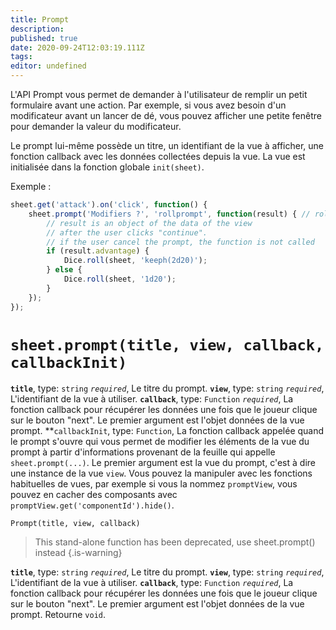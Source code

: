 ```yaml
---
title: Prompt
description: 
published: true
date: 2020-09-24T12:03:19.111Z
tags: 
editor: undefined
---
```


L'API Prompt vous permet de demander à l'utilisateur de remplir un petit formulaire avant une action. Par exemple, si vous avez besoin d'un modificateur avant un lancer de dé, vous pouvez afficher une petite fenêtre pour demander la valeur du modificateur.

Le prompt lui-même possède un titre, un identifiant de la vue à afficher, une fonction callback avec les données collectées depuis la vue. La vue est initialisée dans la fonction globale `init(sheet)`.

Exemple :
```javascript
sheet.get('attack').on('click', function() {
    sheet.prompt('Modifiers ?', 'rollprompt', function(result) { // rollprompt is the id of the view
        // result is an object of the data of the view
        // after the user clicks "continue".
        // if the user cancel the prompt, the function is not called
        if (result.advantage) {
            Dice.roll(sheet, 'keeph(2d20)'); 
        } else {
            Dice.roll(sheet, '1d20');
        }
    });
}); 
```

# `sheet.prompt(title, view, callback, callbackInit)`
**`title`**, type: `string` *`required`*, Le titre du prompt.
**`view`**, type: `string` *`required`*, L'identifiant de la vue à utiliser.
**`callback`**, type: `Function` *`required`*, La fonction callback pour récupérer les données une fois que le joueur clique sur le bouton "next". Le premier argument est l'objet données de la vue prompt.
**`callbackInit`, type: `Function`, La fonction callback appelée quand le prompt s'ouvre qui vous permet de modifier les éléments de la vue du prompt à partir d'informations provenant de la feuille qui appelle `sheet.prompt(...)`. Le premier argument est la vue du prompt, c'est à dire une instance de la vue `view`. Vous pouvez la manipuler avec les fonctions habituelles de vues, par exemple si vous la nommez `promptView`, vous pouvez en cacher des composants avec `promptView.get('componentId').hide()`.

`Prompt(title, view, callback)`
> This stand-alone function has been deprecated, use sheet.prompt() instead
{.is-warning}

**`title`**, type: `string` *`required`*, Le titre du prompt.
**`view`**, type: `string` *`required`*, L'identifiant de la vue à utiliser.
**`callback`**, type: `Function` *`required`*, La fonction callback pour récupérer les données une fois que le joueur clique sur le bouton "next". Le premier argument est l'objet données de la vue prompt.
Retourne `void`.
